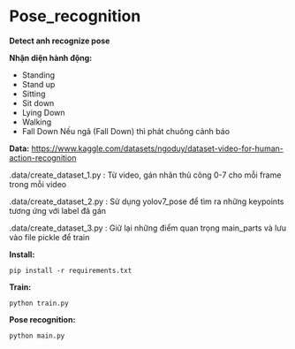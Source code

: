 # Pose_recognition
**Detect anh recognize pose**

**Nhận diện hành động:**
+ Standing
+ Stand up
+ Sitting
+ Sit down
+ Lying Down
+ Walking
+ Fall Down
Nếu ngã (Fall Down) thì phát chuông cảnh báo

**Data:**
https://www.kaggle.com/datasets/ngoduy/dataset-video-for-human-action-recognition

.data/create_dataset_1.py : Từ video, gán nhãn thủ công 0-7 cho mỗi frame trong mỗi video

.data/create_dataset_2.py : Sử dụng yolov7_pose để tìm ra những keypoints tương ứng với label đã gán

.data/create_dataset_3.py : Giữ lại những điểm quan trọng main_parts và lưu vào file pickle để train

**Install:**
```
pip install -r requirements.txt
```

**Train:**
```
python train.py
```

**Pose recognition:**
```
python main.py
```


